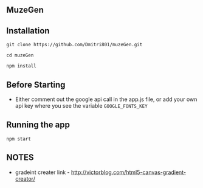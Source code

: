 ## MuzeGen

## Installation

`git clone https://github.com/Dmitri801/muzeGen.git`

`cd muzeGen`

`npm install`

## Before Starting

- Either comment out the google api call in the app.js file, or add your own api key where you see the variable `GOOGLE_FONTS_KEY`

## Running the app

`npm start`

## NOTES

- gradeint creater link - http://victorblog.com/html5-canvas-gradient-creator/
